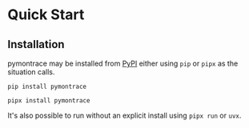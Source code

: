 # Quick Start

## Installation

pymontrace may be installed from [PyPI](https://pypi.org/project/pymontrace/)
either using `pip` or `pipx` as the situation calls.

```shell
pip install pymontrace
```

```shell
pipx install pymontrace
```

It's also possible to run without an explicit install using `pipx run` or
`uvx`.
